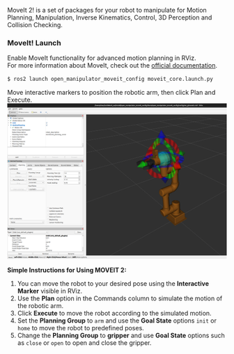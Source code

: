 MoveIt 2! is a set of packages for your robot to manipulate for Motion Planning, Manipulation, Inverse Kinematics, Control, 3D Perception and Collision Checking.

###  MoveIt! Launch
Enable MoveIt functionality for advanced motion planning in RViz.  
For more information about MoveIt, check out the [official documentation](https://moveit.picknik.ai/main/doc/how_to_guides/how_to_guides.html).
```bash
$ ros2 launch open_manipulator_moveit_config moveit_core.launch.py
```
Move interactive markers to position the robotic arm, then click Plan and Execute.  
<img src="/assets/images/platform/omy/moveit2_core.png" width="700"/>

**Simple Instructions for Using MOVEIT 2:**  
1. You can move the robot to your desired pose using the **Interactive Marker** visible in RViz.
2. Use the **Plan** option in the Commands column to simulate the motion of the robotic arm.
3. Click **Execute** to move the robot according to the simulated motion.
4. Set the **Planning Group** to `arm` and use the **Goal State** options `init` or `home` to move the robot to predefined poses.
5. Change the **Planning Group** to **gripper** and use **Goal State** options such as `close` or `open` to open and close the gripper.
